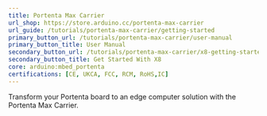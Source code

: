 ```yaml
---
title: Portenta Max Carrier
url_shop: https://store.arduino.cc/portenta-max-carrier
url_guide: /tutorials/portenta-max-carrier/getting-started
primary_button_url: /tutorials/portenta-max-carrier/user-manual
primary_button_title: User Manual
secondary_button_url: /tutorials/portenta-max-carrier/x8-getting-started
secondary_button_title: Get Started With X8
core: arduino:mbed_portenta
certifications: [CE, UKCA, FCC, RCM, RoHS,IC]
---
```


Transform your Portenta board to an edge computer solution with the Portenta Max Carrier.